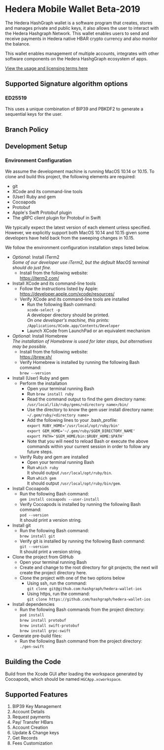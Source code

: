 # Hedera Mobile Wallet Beta-2019

The Hedera HashGraph wallet is a software program that creates, stores and manages private and public keys, it also allows the user to interact with the Hedera Hashgraph Network. This wallet enables users to send and receive payments in Hedera native HBAR crypto currency and also monitor the balance.

This wallet enables management of multiple accounts, integrates with other software components on the Hedera HashgGraph ecosystem of apps.

[View the usage and licensing terms here](license.txt)

## Supported Signature algorithm options

### ED25519

This uses a unique combination of BIP39 and PBKDF2 to generate a sequential keys for the user.

## Branch Policy

## Development Setup

### Environment Configuration

We assume the development machine is running MacOS 10.14 or 10.15.
To clone and build this project, the following elements are required:
- git
- XCode and its command-line tools
- (User) Ruby and gem
- Cocoapods
- Protobuf
- Apple's Swift Protobuf plugin
- The gRPC client plugin for Protobuf in Swift

We typically expect the latest version of each element unless specified.
However, we explicitly support both MacOS 10.14 and 10.15
given some developers have held back from the sweeping changes in 10.15.

We follow the environment configuration installation steps listed below.

- _Optional_: Install iTerm2  
  _Some of our developer use iTerm2, but the default MacOS terminal should_
  _do just fine._
    + Install from the following website:  
      https://iterm2.com/
- Install XCode and its command-line tools
    + Follow the instructions listed by Apple:  
      https://developer.apple.com/xcode/resources/
    + Verify XCode and its command-line tools are installed
        * Run the following Bash command:  
          `xcode-select -p`  
          A developer directory should be printed.  
          _On one developer's machine, this prints:_  
          `/Applications/XCode.app/Contents/Developer`
        * Launch XCode from LaunchPad or an equivalent mechanism
- _Optional_: Install Homebrew  
  _The installation of Homebrew is used for later steps, but alternatives_
  _may be possible._
    + Install from the following website:  
      https://brew.sh/
    + Verify Homebrew is installed by running the following Bash command:  
      `brew --version`
- Install (User) Ruby and gem
    + Perform the installation
        * Open your terminal running Bash
        * Run `brew install ruby`
        * Read the command output to find the gem directory name:  
          `/usr/local/lib/ruby/gems/<directory name>/bin/`
        * Use the directory to know the gem user install directory name:  
          `~/.gem/ruby/<directory name>`
        * Add the following lines to your .bash_profile:  
          `export RUBY_HOME='/usr/local/opt/ruby/bin'`  
          `export GEM_HOME='~/.gem/ruby/$GEM_DIRECTORY_NAME'`  
          `export PATH='$GEM_HOME/bin:$RUBY_HOME:$PATH'`
        * Note that you will need to reload Bash or execute the above commands
          within your current session in order to follow any future steps.
    + Verify Ruby and gem are installed
        * Open your terminal running Bash
        * Run `which ruby`  
          It should output `/usr/local/opt/ruby/bin`.
        * Run `which gem`  
          It should output `/usr/local/opt/ruby/bin/gem`.
- Install Cocoapods
    + Run the following Bash command:  
      `gem install cocoapods --user-install`
    + Verify Cocoapods is installed by running the following Bash command:  
      `pod --version`  
      It should print a version string.
- Install git
    + Run the following Bash command:  
      `brew install git`
    + Verify git is installed by running the following Bash command:  
      `git --version`  
      It should print a version string.
- Clone the project from GitHub
    + Open your terminal running Bash
    + Create and change to the root directory for git projects;
      the next will create the project directory here.
    + Clone the project with one of the two options below
        * Using ssh, run the command:  
          `git clone git@github.com:hashgraph/hedera-wallet-ios`
        * Using https, run the command:  
          `git clone https://github.com/hashgraph/hedera-wallet-ios`
- Install dependencies
    + Run the following Bash commands from the project directory:  
      `pod install`  
      `brew install protobuf`  
      `brew install swift-protobuf`  
      `brew install grpc-swift`
- Generate pre-build files:
    + Run the following Bash command from the project directory:  
      `./gen-swift`

## Building the Code

Build from the Xcode GUI after loading the workspace generated by Cocoapods,
which should be named `HGCApp.xcworkspace`.

## Supported Features

1. BIP39 Key Management
2. Account Details
3. Request payments
4. Pay/ Transfer HBars
5. Account Creation
6. Update & Change keys
7. Get Records
8. Fees Customization

